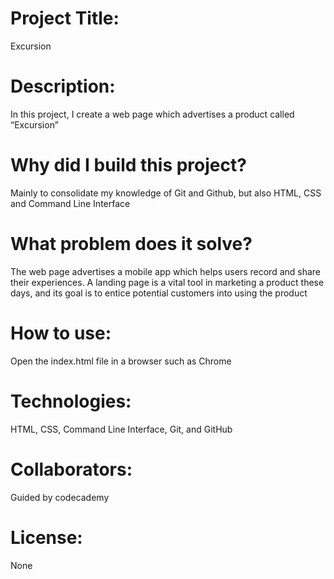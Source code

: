 # Project Title: 
Excursion

# Description: 
In this project, I create a web page which advertises a product called “Excursion”

# Why did I build this project? 
Mainly to consolidate my knowledge of Git and Github, but also HTML, CSS and Command Line Interface

# What problem does it solve?
The web page advertises a mobile app which helps users record and share their experiences. A landing page is a vital tool in marketing a product these days, and its goal is to entice potential customers into using the product

# How to use: 
Open the index.html file in a browser such as Chrome

# Technologies: 
HTML, CSS, Command Line Interface, Git, and GitHub

# Collaborators: 
Guided by codecademy

# License: 
None
